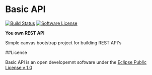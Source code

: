# Basic API
[![Build Status](https://travis-ci.org/RudyJessop/BasicAPI.svg?branch=master)](https://travis-ci.org/RudyJessop/BasicAPI)
[![Software License](https://img.shields.io/badge/License-EPL-green.svg?style=flat-square)](License.md)

**You own REST API**

Simple canvas bootstrap project for building REST API's

##License

Basic API is an open developemnt software under the [Eclipse Public License v 1.0](License.md)